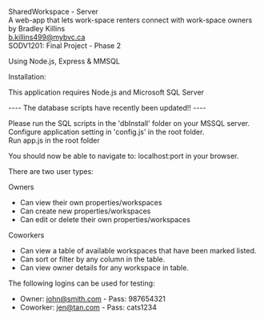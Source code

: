 SharedWorkspace - Server <br/>
A web-app that lets work-space renters connect with work-space owners <br/>
by Bradley Killins <br/>
b.killins499@mybvc.ca <br/>
SODV1201: Final Project - Phase 2 <br/>

Using Node.js, Express & MMSQL <br/>

Installation:

This application requires Node.js and Microsoft SQL Server <br/>

---- The database scripts have recently been updated!! ---- 

Please run the SQL scripts in the 'dbInstall' folder on your MSSQL server. <br/>
Configure application setting in 'config.js' in the root folder. <br/>
Run app.js in the root folder <br/>

You should now be able to navigate to: localhost:port in your browser. <br/>

There are two user types: <br/>

Owners

- Can view their own properties/workspaces
- Can create new properties/workspaces
- Can edit or delete their own properties/workspaces

Coworkers

- Can view a table of available workspaces that have been marked listed.
- Can sort or filter by any column in the table.
- Can view owner details for any workspace in table.

The following logins can be used for testing:

- Owner: john@smith.com - Pass: 987654321
- Coworker: jen@tan.com - Pass: cats1234
